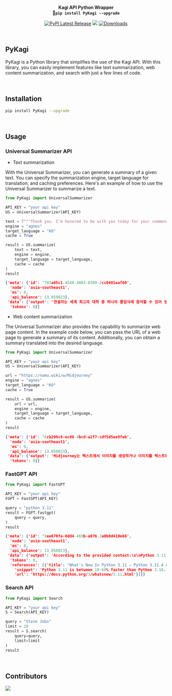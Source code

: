 <div align="center">

<b>Kagi API Python Wrapper</b><br>
<b>🚀`pip install PyKagi --upgrade`</b>

[![PyPI Latest Release](https://img.shields.io/pypi/v/pykagi.svg)](https://pypi.org/project/pykagi/)
![](https://img.shields.io/badge/API-KAGI-orange.svg)
[![Downloads](https://static.pepy.tech/badge/pykagi)](https://pepy.tech/project/pykagi)  


</div>

<br>

<div align="left">

## PyKagi

PyKagi is a Python library that simplifies the use of the Kagi API. With this library, you can easily implement features like text summarization, web content summarization, and search with just a few lines of code.


<br>

## Installation

```bash
pip install PyKagi --upgrade
```

<br>

## Usage

### Universal Summarizer API

- Text summarization

With the Universal Summarizer, you can generate a summary of a given text. You can specify the summarization engine, target language for translation, and caching preferences. Here's an example of how to use the Universal Summarizer to summarize a text.

```python
from PyKagi import UniversalSummarizer

API_KEY = "your api key"
US = UniversalSummarizer(API_KEY)

text = f"""Thank you. I'm honored to be with you today for your commencement from one of the finest universities in the world. Truth be told, I never graduated from college, and this is the closest I've ever gotten to a college graduation. Today I want to tell you three stories from my life. That's it. No big deal. Just three stories. (...)"""
engine = "agnes"
target_language = "KO"
cache = True

result = US.summarize(
    text = text,
    engine = engine,
    target_language = target_language,
    cache = cache
)
result
```

```json
{'meta': {'id': '703a85c1-4548-4803-8309-2cc0481eaf60',
  'node': 'asia-southeast1',
  'ms': 0,
  'api_balance': 13.058023},
 'data': {'output': '연설자는 세계 최고의 대학 중 하나의 졸업식에 참석할 수 있어 영광으로 생각한다. 그는 대학을 졸업하지 못했지만 이번 졸업식이 대학 졸업에 가장 가까운 경험이라 생각한다. 그는 청중들과 자신의 삶에서 세 가지 이야기를 나눌 계획이다. 연설자는 이것이 큰 일이라고 생각하지 않는다. 그가 나눌 이야기는 청중들에게 흥미로울 수 있다. 연설자는 그가 나눌 이야기에 대해 추가적인 세부 정보를 제공하지 않는다. 청중들은 그 이야기들이 통찰력 있거나 매력적일 수 있다. 연설자의 대학 학위 부재는 그의 삶의 경험의 가치를 떨어뜨리지 않는다. 연설자는 청중들에게 영감과 동기부여를 주기 위해 연설할 의도이다.',
  'tokens': 0}}
```

- Web content summarization

The Universal Summarizer also provides the capability to summarize web page content. In the example code below, you can pass the URL of a web page to generate a summary of its content. Additionally, you can obtain a summary translated into the desired language.


```python
from PyKagi import UniversalSummarizer

API_KEY = "your api key"
US = UniversalSummarizer(API_KEY)

url = "https://namu.wiki/w/Midjourney"
engine = "agnes"
target_language = "KO"
cache = True

result = US.summarize(
    url = url,
    engine = engine,
    target_language = target_language,
    cache = cache
)
result
```

```json
{'meta': {'id': '6cb208c8-ec06-4bcd-a2f7-cdf5d5ee9feb',
  'node': 'asia-southeast1',
  'ms': 0,
  'api_balance': 13.058023},
 'data': {'output': 'Midjourney는 텍스트에서 이미지를 생성하거나 이미지를 텍스트에 삽입할 수 있는 인공지능 연구소입니다. 이 소프트웨어는 현실적이고 추상적인 예술적 표현에 특화되어 있으며, 입력 키워드에 따라 만화 스타일의 그림도 생성할 수 있습니다. Midjourney는 무료 체험 버전을 제공하여 사용자가 최대 25개의 이미지를 생성할 수 있지만, 더 많은 이미지를 생성하려면 유료 구독이 필요합니다. 그러나 이 소프트웨어는 완벽하지 않으며, 만족스러운 결과를 보장할 수 없어 돈을 낭비할 수 있습니다. Midjourney는 콜로라도 주 박람회의 디지털 아트 부문에서 1위를 차지한 우주 오페라 극장을 비롯한 다양한 예술 작품을 만드는 데 사용되었습니다. 그러나 Midjourney의 사용에 대한 논란이 있었으며, 일부 예술가들은 이 소프트웨어가 저작권을 침해한다고 주장했습니다. 한 사례에서는 Midjourney에서 생성된 이미지를 사용한 소설의 저작권이 미국 저작권국에 의해 취소되었지만, 저자가 직접 편집하고 쓴 부분의 저작권은 인정되었습니다. Midjourney는 Waifu Labs와 협력하여 Midjourney의 애니메이션 스타일 그림에 특화된 AI 모델인 Niji Journey를 만들었습니다. 이 소프트웨어는 Ilya Kuvshinov와 Mika Pikazo와 같은 인기 일러스트레이터와 유사한 다양한 그림 스타일을 생성할 수 있지만, 손으로 그린 이미지와 R-18 태그 인식에는 여전히 약점이 있습니다. 다른 AI 드로잉 봇과 마찬가지로 Niji Journey는 일정 횟수 이후에는 유료 결제가 필요합니다.',
  'tokens': 0}}
```

### FastGPT API

```python
from PyKagi import FastGPT

API_KEY = "your api key"
FGPT = FastGPT(API_KEY)

query = "python 3.11"
result = FGPT.fastgpt(
    query = query,
)
result
```

```json
{'meta': {'id': '8ee670fe-0dd4-469b-a076-2a0b0d410e66',
  'node': 'asia-southeast1',
  'ms': 0,
  'api_balance': 13.058023},
 'data': {'output': 'According to the provided context:\n\nPython 3.11 is a newer major release of the Python programming language. It contains many new features and optimizations compared to previous versions. Sources state that Python 3.11 is between 10-60% faster than Python 3.10, with an average speedup of around 25% [1].',
  'tokens': 0,
  'references': [{'title': "What's New In Python 3.11 — Python 3.11.4 documentation",
    'snippet': 'Python 3.11 is between 10-60% faster than Python 3.10. On average, we measured a 1.25x speedup on the standard benchmark suite. See Faster CPython for...',
    'url': 'https://docs.python.org/3/whatsnew/3.11.html'}]}}
```

### Search API

```python
from PyKagi import Search

API_KEY = "your api key"
S = Search(API_KEY)

query = "Steve Jobs"
limit = 10
result = S.search(
    query=query, 
    limit=limit
)
result
```

<br>

## Contributors

<a href="https://github.com/wooiljeong/pykagi/graphs/contributors">
  <img src="https://contrib.rocks/image?repo=wooiljeong/pykagi" />
</a>